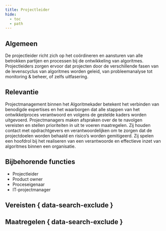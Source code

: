 ```yaml
---
title: Projectleider
hide:
  - toc
  - path
---
```


## Algemeen
De projectleider richt zich op het coördineren en aansturen van alle betrokken partijen en processen bij de ontwikkeling van algoritmes. Projectleiders zorgen ervoor dat projecten door de verschillende fasen van de levenscyclus van algoritmes worden geleid, van probleemanalyse tot monitoring & beheer, of zelfs uitfasering.

## Relevantie
Projectmanagement binnen het Algoritmekader betekent het verbinden van benodigde expertises en het waarborgen dat alle stappen van het ontwikkelproces verantwoord en volgens de gestelde kaders worden uitgevoerd. Projectmanagers maken afspraken over de te navolgen vereisten en stellen prioriteiten in uit te voeren maatregelen. Zij houden contact met opdrachtgevers en verantwoordelijken om te zorgen dat de projectdoelen worden behaald en risico’s worden gemitigeerd. Zij spelen een hoofdrol bij het realiseren van een verantwoorde en effectieve inzet van algoritmes binnen een organisatie.

## Bijbehorende functies
-	Projectleider
-	Product owner
-	Proceseigenaar
-	IT-projectmanager

## Vereisten { data-search-exclude }

<!-- list_vereisten rollen/projectleider no-rol no-levenscyclus no-search no-onderwerp -->

## Maatregelen { data-search-exclude }

<!-- list_maatregelen rollen/projectleider no-rol no-levenscyclus no-search no-onderwerp -->
